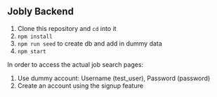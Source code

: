 ## Jobly Backend

1.  Clone this repository and `cd` into it
2.  `npm install`
3.  `npm run seed` to create db and add in dummy data
4.  `npm start`

In order to access the actual job search pages:
1.  Use dummy account: Username (test_user), Password (password)
2.  Create an account using the signup feature